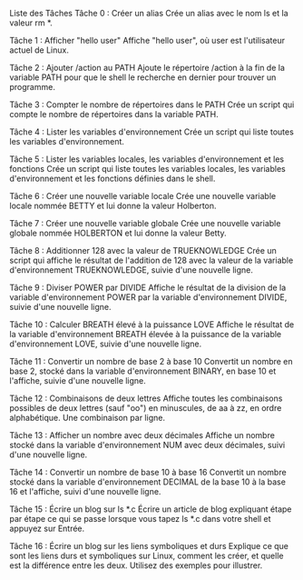 Liste des Tâches
Tâche 0 : Créer un alias
Crée un alias avec le nom ls et la valeur rm *.

Tâche 1 : Afficher "hello user"
Affiche "hello user", où user est l'utilisateur actuel de Linux.

Tâche 2 : Ajouter /action au PATH
Ajoute le répertoire /action à la fin de la variable PATH pour que le shell le recherche en dernier pour trouver un programme.

Tâche 3 : Compter le nombre de répertoires dans le PATH
Crée un script qui compte le nombre de répertoires dans la variable PATH.

Tâche 4 : Lister les variables d'environnement
Crée un script qui liste toutes les variables d'environnement.

Tâche 5 : Lister les variables locales, les variables d'environnement et les fonctions
Crée un script qui liste toutes les variables locales, les variables d'environnement et les fonctions définies dans le shell.

Tâche 6 : Créer une nouvelle variable locale
Crée une nouvelle variable locale nommée BETTY et lui donne la valeur Holberton.

Tâche 7 : Créer une nouvelle variable globale
Crée une nouvelle variable globale nommée HOLBERTON et lui donne la valeur Betty.

Tâche 8 : Additionner 128 avec la valeur de TRUEKNOWLEDGE
Crée un script qui affiche le résultat de l'addition de 128 avec la valeur de la variable d'environnement TRUEKNOWLEDGE, suivie d'une nouvelle ligne.

Tâche 9 : Diviser POWER par DIVIDE
Affiche le résultat de la division de la variable d'environnement POWER par la variable d'environnement DIVIDE, suivie d'une nouvelle ligne.

Tâche 10 : Calculer BREATH élevé à la puissance LOVE
Affiche le résultat de la variable d'environnement BREATH élevée à la puissance de la variable d'environnement LOVE, suivie d'une nouvelle ligne.

Tâche 11 : Convertir un nombre de base 2 à base 10
Convertit un nombre en base 2, stocké dans la variable d'environnement BINARY, en base 10 et l'affiche, suivie d'une nouvelle ligne.

Tâche 12 : Combinaisons de deux lettres
Affiche toutes les combinaisons possibles de deux lettres (sauf "oo") en minuscules, de aa à zz, en ordre alphabétique. Une combinaison par ligne.

Tâche 13 : Afficher un nombre avec deux décimales
Affiche un nombre stocké dans la variable d'environnement NUM avec deux décimales, suivi d'une nouvelle ligne.

Tâche 14 : Convertir un nombre de base 10 à base 16
Convertit un nombre stocké dans la variable d'environnement DECIMAL de la base 10 à la base 16 et l'affiche, suivi d'une nouvelle ligne.

Tâche 15 : Écrire un blog sur ls *.c
Écrire un article de blog expliquant étape par étape ce qui se passe lorsque vous tapez ls *.c dans votre shell et appuyez sur Entrée.

Tâche 16 : Écrire un blog sur les liens symboliques et durs
Explique ce que sont les liens durs et symboliques sur Linux, comment les créer, et quelle est la différence entre les deux. Utilisez des exemples pour illustrer.


